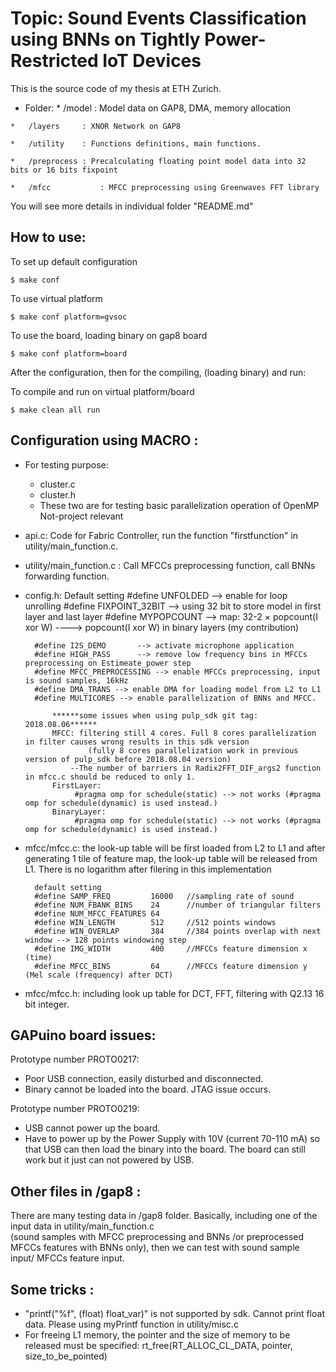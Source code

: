 
# Topic: Sound Events Classification using BNNs on Tightly Power-Restricted IoT Devices
This is the source code of my thesis at ETH Zurich.
*    Folder:
	*   /model		: Model data on GAP8, DMA, memory allocation

    *   /layers		: XNOR Network on GAP8

    *   /utility	: Functions definitions, main functions.

	*   /preprocess	: Precalculating floating point model data into 32 bits or 16 bits fixpoint

    *   /mfcc           : MFCC preprocessing using Greenwaves FFT library

You will see more details in individual folder "README.md"

## How to use:

To set up default configuration

	$ make conf

To use virtual platform

	$ make conf platform=gvsoc

To use the board, loading binary on gap8 board

	$ make conf platform=board

After the configuration, then for the compiling, (loading binary) and run:

To compile and run on virtual platform/board

	$ make clean all run
	
## Configuration using MACRO :	

* For testing purpose:
    *   cluster.c
    *   cluster.h
    *   These two are for testing basic parallelization operation of OpenMP Not-project relevant

* api.c: Code for Fabric Controller, run the function "firstfunction" in utility/main_function.c.
* utility/main_function.c : Call MFCCs preprocessing function, call BNNs forwarding function.
* config.h:
        Default setting
		#define UNFOLDED       --> enable for loop unrolling
		#define FIXPOINT_32BIT --> using 32 bit to store model in first layer and last layer
		#define MYPOPCOUNT     --> map: 32-2 $\times$ popcount(I xor W) ----> popcount(I xor W) in binary layers (my contribution)

		#define I2S_DEMO       --> activate microphone application
		#define HIGH_PASS      --> remove low frequency bins in MFCCs preprocessing on Estimeate_power step
		#define MFCC_PREPROCESSING --> enable MFCCs preprocessing, input is sound samples, 16kHz
		#define DMA_TRANS --> enable DMA for loading model from L2 to L1 
		#define MULTICORES --> enable parallelization of BNNs and MFCC.

			******some issues when using pulp_sdk git tag: 2018.08.06******
			MFCC: filtering still 4 cores. Full 8 cores parallelization in filter causes wrong results in this sdk version
					(fully 8 cores parallelization work in previous version of pulp_sdk before 2018.08.04 version)
				--The number of barriers in Radix2FFT_DIF_args2 function in mfcc.c should be reduced to only 1.
			FirstLayer: 
				 #pragma omp for schedule(static) --> not works (#pragma omp for schedule(dynamic) is used instead.)
			BinaryLayer:
				 #pragma omp for schedule(static) --> not works (#pragma omp for schedule(dynamic) is used instead.)

* mfcc/mfcc.c: 
			the look-up table will be first loaded from L2 to L1 and after generating 1 tile of feature map, the look-up table will be released from L1. There is no logarithm after filering in this implementation

		default setting	
		#define SAMP_FREQ         16000   //sampling rate of sound
		#define NUM_FBANK_BINS    24	  //number of triangular filters
		#define NUM_MFCC_FEATURES 64
		#define WIN_LENGTH        512     //512 points windows
		#define WIN_OVERLAP       384     //384 points overlap with next window --> 128 points windowing step
		#define IMG_WIDTH         400     //MFCCs feature dimension x (time)
		#define MFCC_BINS         64      //MFCCs feature dimension y (Mel scale (frequency) after DCT)

* mfcc/mfcc.h: including look up table for DCT, FFT, filtering with Q2.13 16 bit integer.


## GAPuino board issues:

Prototype number PROTO0217:
* Poor USB connection, easily disturbed and disconnected.
* Binary cannot be loaded into the board. JTAG issue occurs.

Prototype number PROTO0219:
* USB cannot power up the board.
* Have to power up by the Power Supply with 10V (current 70-110 mA) so 
that USB can then load the binary into the board. The board can still 
work but it just can not powered by USB.

## Other files in /gap8 :

There are many testing data in /gap8 folder.
Basically, including one of the input data in utility/main_function.c  
(sound samples with MFCC preprocessing and BNNs /or preprocessed MFCCs 
features with BNNs only), then we can test with sound sample input/ MFCCs
feature input.

## Some tricks :

* "printf("%f", (float) float_var)" is not supported by sdk. Cannot print float data. Please using myPrintf function in utility/misc.c
* For freeing L1 memory, the pointer and the size of memory to be released must be specified:
		rt_free(RT_ALLOC_CL_DATA, pointer, size_to_be_pointed)
